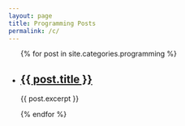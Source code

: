 ```yaml
---
layout: page
title: Programming Posts
permalink: /c/
---
```



<ul>
  {% for post in site.categories.programming %}
    <li>
      <h2>
        <a href="/Jekyll_test/{{ post.url }}">{{ post.title }}</a>
      </h2>
      <p>{{ post.excerpt }}</p>
    </li>
  {% endfor %}
</ul>

